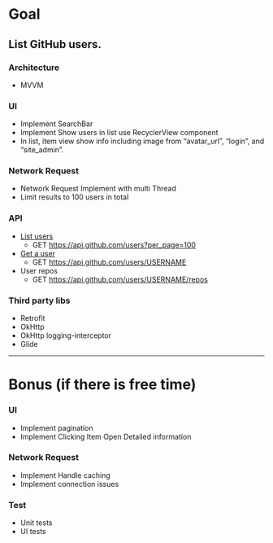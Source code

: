 # Goal 
## List GitHub users.

### Architecture
- MVVM

### UI 
- Implement SearchBar 
- Implement Show users in list use RecyclerView component 
- In list, item view show info including image from “avatar_url”, “login”, and “site_admin”.

### Network Request 
- Network Request Implement with multi Thread
- Limit results to 100 users in total

### API
- [List users](https://docs.github.com/en/rest/users/users?apiVersion=2022-11-28#list-users)
  - GET https://api.github.com/users?per_page=100
- [Get a user](https://docs.github.com/en/rest/users/users?apiVersion=2022-11-28#get-a-user)
  - GET https://api.github.com/users/USERNAME
- User repos
  - GET https://api.github.com/users/USERNAME/repos

### Third party libs
- Retrofit
- OkHttp
- OkHttp logging-interceptor
- Glide

---
# Bonus (if there is free time)
### UI
- Implement pagination
- Implement Clicking Item Open Detailed information

### Network Request
- Implement Handle caching 
- Implement connection issues

### Test 
- Unit tests
- UI tests